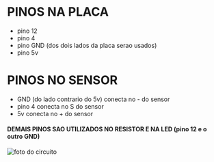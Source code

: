 # PINOS NA PLACA
* pino 12
* pino 4
* pino GND (dos dois lados da placa serao usados)
* pino 5v
# PINOS NO SENSOR
* GND (do lado contrario do 5v) conecta no - do sensor
* pino 4 conecta no S do sensor
* 5v conecta no + do sensor
#### DEMAIS PINOS SAO UTILIZADOS NO RESISTOR E NA LED (pino 12 e o outro GND)
![foto do circuito](https://cdn.discordapp.com/attachments/690312693483307008/929220237109366784/water_sensor_pinos.jpg)